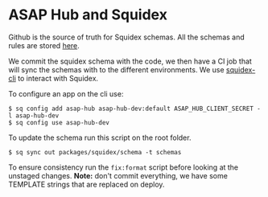 # ASAP Hub and Squidex

Github is the source of truth for Squidex schemas. All the schemas and rules are stored [here](https://github.com/yldio/asap-hub/tree/master/packages/squidex/schema).

We commit the squidex schema with the code, we then have a CI job that will sync the schemas with to the different environments.
We use [squidex-cli](https://github.com/Squidex/squidex-samples/releases) to interact with Squidex.

To configure an app on the cli use:

```
$ sq config add asap-hub asap-hub-dev:default ASAP_HUB_CLIENT_SECRET -l asap-hub-dev
$ sq config use asap-hub-dev
```

To update the schema run this script on the root folder.

```
$ sq sync out packages/squidex/schema -t schemas
```

To ensure consistency run the `fix:format` script before looking at the unstaged changes.
**Note:** don't commit everything, we have some TEMPLATE strings that are replaced on deploy.
